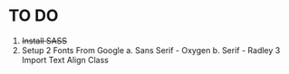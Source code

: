 # TO DO
1. <del>Install SASS</del>
2. Setup 2 Fonts From Google
a. Sans Serif - Oxygen
b. Serif - Radley
3 Import Text Align Class